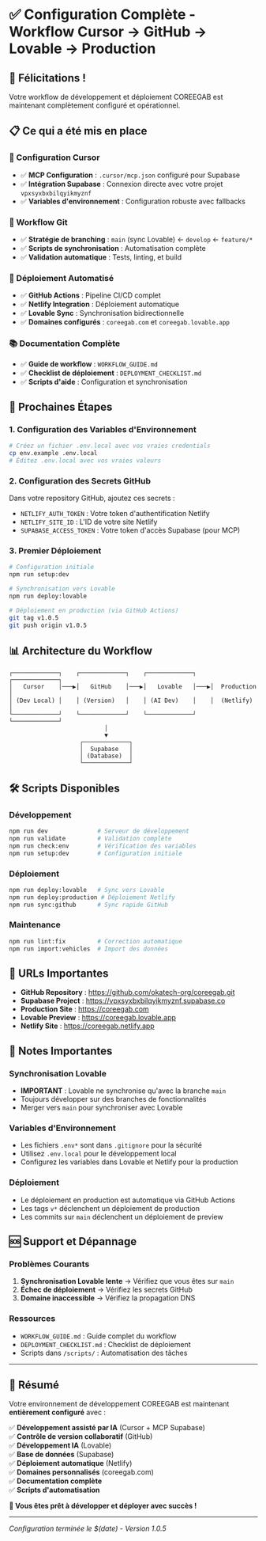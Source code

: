 # ✅ Configuration Complète - Workflow Cursor → GitHub → Lovable → Production

## 🎉 Félicitations !

Votre workflow de développement et déploiement COREEGAB est maintenant complètement configuré et opérationnel.

## 📋 Ce qui a été mis en place

### 🔧 Configuration Cursor
- ✅ **MCP Configuration** : `.cursor/mcp.json` configuré pour Supabase
- ✅ **Intégration Supabase** : Connexion directe avec votre projet `vpxsyxbxbilqyikmyznf`
- ✅ **Variables d'environnement** : Configuration robuste avec fallbacks

### 🌿 Workflow Git
- ✅ **Stratégie de branching** : `main` (sync Lovable) ← `develop` ← `feature/*`
- ✅ **Scripts de synchronisation** : Automatisation complète
- ✅ **Validation automatique** : Tests, linting, et build

### 🚀 Déploiement Automatisé
- ✅ **GitHub Actions** : Pipeline CI/CD complet
- ✅ **Netlify Integration** : Déploiement automatique
- ✅ **Lovable Sync** : Synchronisation bidirectionnelle
- ✅ **Domaines configurés** : `coreegab.com` et `coreegab.lovable.app`

### 📚 Documentation Complète
- ✅ **Guide de workflow** : `WORKFLOW_GUIDE.md`
- ✅ **Checklist de déploiement** : `DEPLOYMENT_CHECKLIST.md`
- ✅ **Scripts d'aide** : Configuration et synchronisation

## 🚀 Prochaines Étapes

### 1. Configuration des Variables d'Environnement
```bash
# Créez un fichier .env.local avec vos vraies credentials
cp env.example .env.local
# Éditez .env.local avec vos vraies valeurs
```

### 2. Configuration des Secrets GitHub
Dans votre repository GitHub, ajoutez ces secrets :
- `NETLIFY_AUTH_TOKEN` : Votre token d'authentification Netlify
- `NETLIFY_SITE_ID` : L'ID de votre site Netlify
- `SUPABASE_ACCESS_TOKEN` : Votre token d'accès Supabase (pour MCP)

### 3. Premier Déploiement
```bash
# Configuration initiale
npm run setup:dev

# Synchronisation vers Lovable
npm run deploy:lovable

# Déploiement en production (via GitHub Actions)
git tag v1.0.5
git push origin v1.0.5
```

## 📊 Architecture du Workflow

```
┌─────────────┐    ┌─────────────┐    ┌─────────────┐    ┌─────────────┐
│   Cursor    │───▶│   GitHub    │───▶│   Lovable   │───▶│  Production │
│ (Dev Local) │    │ (Version)   │    │ (AI Dev)    │    │  (Netlify)  │
└─────────────┘    └─────────────┘    └─────────────┘    └─────────────┘
                           │
                           ▼
                    ┌─────────────┐
                    │  Supabase   │
                    │ (Database)  │
                    └─────────────┘
```

## 🛠️ Scripts Disponibles

### Développement
```bash
npm run dev              # Serveur de développement
npm run validate         # Validation complète
npm run check:env        # Vérification des variables
npm run setup:dev        # Configuration initiale
```

### Déploiement
```bash
npm run deploy:lovable   # Sync vers Lovable
npm run deploy:production # Déploiement Netlify
npm run sync:github      # Sync rapide GitHub
```

### Maintenance
```bash
npm run lint:fix         # Correction automatique
npm run import:vehicles  # Import des données
```

## 🔗 URLs Importantes

- **GitHub Repository** : https://github.com/okatech-org/coreegab.git
- **Supabase Project** : https://vpxsyxbxbilqyikmyznf.supabase.co
- **Production Site** : https://coreegab.com
- **Lovable Preview** : https://coreegab.lovable.app
- **Netlify Site** : https://coreegab.netlify.app

## 🚨 Notes Importantes

### Synchronisation Lovable
- **IMPORTANT** : Lovable ne synchronise qu'avec la branche `main`
- Toujours développer sur des branches de fonctionnalités
- Merger vers `main` pour synchroniser avec Lovable

### Variables d'Environnement
- Les fichiers `.env*` sont dans `.gitignore` pour la sécurité
- Utilisez `.env.local` pour le développement local
- Configurez les variables dans Lovable et Netlify pour la production

### Déploiement
- Le déploiement en production est automatique via GitHub Actions
- Les tags `v*` déclenchent un déploiement de production
- Les commits sur `main` déclenchent un déploiement de preview

## 🆘 Support et Dépannage

### Problèmes Courants
1. **Synchronisation Lovable lente** → Vérifiez que vous êtes sur `main`
2. **Échec de déploiement** → Vérifiez les secrets GitHub
3. **Domaine inaccessible** → Vérifiez la propagation DNS

### Ressources
- `WORKFLOW_GUIDE.md` : Guide complet du workflow
- `DEPLOYMENT_CHECKLIST.md` : Checklist de déploiement
- Scripts dans `/scripts/` : Automatisation des tâches

---

## 🎯 Résumé

Votre environnement de développement COREEGAB est maintenant **entièrement configuré** avec :

✅ **Développement assisté par IA** (Cursor + MCP Supabase)  
✅ **Contrôle de version collaboratif** (GitHub)  
✅ **Développement IA** (Lovable)  
✅ **Base de données** (Supabase)  
✅ **Déploiement automatique** (Netlify)  
✅ **Domaines personnalisés** (coreegab.com)  
✅ **Documentation complète**  
✅ **Scripts d'automatisation**  

**🚀 Vous êtes prêt à développer et déployer avec succès !**

---

*Configuration terminée le $(date) - Version 1.0.5*
